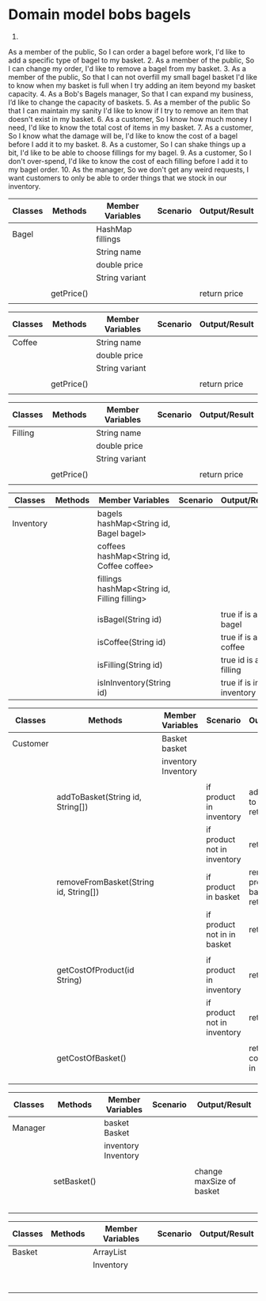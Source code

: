 # Domain model bobs bagels

1.
As a member of the public,
So I can order a bagel before work,
I'd like to add a specific type of bagel to my basket.
2.
As a member of the public,
So I can change my order,
I'd like to remove a bagel from my basket.
3.
As a member of the public,
So that I can not overfill my small bagel basket
I'd like to know when my basket is full when I try adding an item beyond my basket capacity.
4.
As a Bob's Bagels manager,
So that I can expand my business,
I’d like to change the capacity of baskets.
5.
As a member of the public
So that I can maintain my sanity
I'd like to know if I try to remove an item that doesn't exist in my basket.
6.
As a customer,
So I know how much money I need,
I'd like to know the total cost of items in my basket.
7.
As a customer,
So I know what the damage will be,
I'd like to know the cost of a bagel before I add it to my basket.
8.
As a customer,
So I can shake things up a bit,
I'd like to be able to choose fillings for my bagel.
9.
As a customer,
So I don't over-spend,
I'd like to know the cost of each filling before I add it to my bagel order.
10.
As the manager,
So we don't get any weird requests,
I want customers to only be able to order things that we stock in our inventory.

| Classes | Methods    | Member Variables           | Scenario | Output/Result |
|---------|------------|----------------------------|----------|---------------|
| Bagel   |            | HashMap<Fillings> fillings |          |               |
|         |            | String name                |          |               |
|         |            | double price               |          |               |
|         |            | String variant             |          |               |
|         |            |                            |          |               |
|         | getPrice() |                            |          | return price  |
|         |            |                            |          |               |


| Classes | Methods     | Member Variables | Scenario | Output/Result  |
|---------|-------------|------------------|----------|----------------|
| Coffee  |             | String name      |          |                |
|         |             | double price     |          |                |
|         |             | String variant   |          |                |
|         |             |                  |          |                |
|         | getPrice()  |                  |          | return price   |     
|         |             |                  |          |                |

| Classes | Methods     | Member Variables | Scenario | Output/Result  |
|---------|-------------|------------------|----------|----------------|
| Filling |             | String name      |          |                |
|         |             | double price     |          |                |
|         |             | String variant   |          |                |
|         |             |                  |          |                |
|         | getPrice()  |                  |          | return price   |     
|         |             |                  |          |                |


| Classes   | Methods     | Member Variables                             | Scenario | Output/Result           |
|-----------|-------------|----------------------------------------------|----------|-------------------------|
| Inventory |             | bagels hashMap<String id, Bagel bagel>       |          |                         |
|           |             | coffees hashMap<String id, Coffee coffee>    |          |                         |
|           |             | fillings hashMap<String id, Filling filling> |          |                         |
|           |             |                                              |          |                         |
|           |             | isBagel(String id)                           |          | true if is a bagel      |
|           |             | isCoffee(String id)                          |          | true if is a coffee     |
|           |             | isFilling(String id)                         |          | true id is a filling    |
|           |             | isInInventory(String id)                     |          | true if is in inventory |


| Classes  | Methods                               | Member Variables    | Scenario                    | Output/Result                              |
|----------|---------------------------------------|---------------------|-----------------------------|--------------------------------------------|
| Customer |                                       | Basket basket       |                             |                                            |
|          |                                       | inventory Inventory |                             |                                            |
|          |                                       |                     |                             |                                            |
|          | addToBasket(String id, String[])      |                     | if product in inventory     | add product to basket and return true      |
|          |                                       |                     | if product not in inventory | return false                               |
|          | removeFromBasket(String id, String[]) |                     | if product in basket        | remove product from basket and return true |
|          |                                       |                     | if product not in in basket | return false                               |
|          |                                       |                     |                             |                                            |
|          | getCostOfProduct(id String)           |                     | if product in inventory     | return price                               |
|          |                                       |                     | if product not in inventory | return false                               |
|          |                                       |                     |                             |                                            |
|          | getCostOfBasket()                     |                     |                             | return total cost of items in basket       |
|          |                                       |                     |                             |                                            |
|          |                                       |                     |                             |                                            |
|          |                                       |                     |                             |                                            |

| Classes | Methods     | Member Variables    | Scenario | Output/Result            |
|---------|-------------|---------------------|----------|--------------------------|
| Manager |             | basket Basket       |          |                          |
|         |             | inventory Inventory |          |                          |
|         |             |                     |          |                          |
|         | setBasket() |                     |          | change maxSize of basket |
|         |             |                     |          |                          |
|         |             |                     |          |                          |
|         |             |                     |          |                          |
|         |             |                     |          |                          |
|         |             |                     |          |                          |

| Classes | Methods | Member Variables      | Scenario | Output/Result |
|---------|---------|-----------------------|----------|---------------|
| Basket  |         | ArrayList<String ids> |          |               |
|         |         | Inventory             |          |               |
|         |         |                       |          |               |
|         |         |                       |          |               |
|         |         |                       |          |               |
|         |         |                       |          |               |
|         |         |                       |          |               |
|         |         |                       |          |               |
|         |         |                       |          |               |


